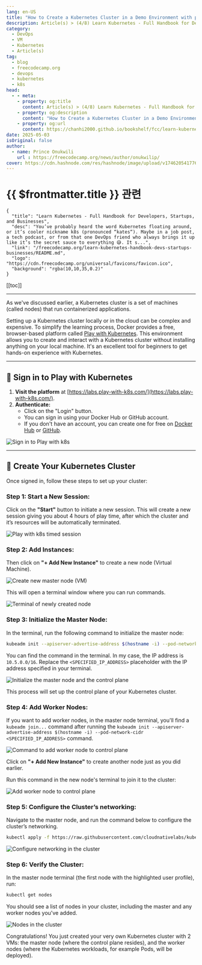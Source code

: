 ```yaml
---
lang: en-US
title: "How to Create a Kubernetes Cluster in a Demo Environment with play-with-k8s"
description: Article(s) > (4/8) Learn Kubernetes - Full Handbook for Developers, Startups, and Businesses 
category:
  - DevOps
  - VM
  - Kubernetes
  - Article(s)
tag:
  - blog
  - freecodecamp.org
  - devops
  - kubernetes
  - k8s
head:
  - - meta:
    - property: og:title
      content: Article(s) > (4/8) Learn Kubernetes - Full Handbook for Developers, Startups, and Businesses
    - property: og:description
      content: "How to Create a Kubernetes Cluster in a Demo Environment with play-with-k8s"
    - property: og:url
      content: https://chanhi2000.github.io/bookshelf/fcc/learn-kubernetes-handbook-devs-startups-businesses/how-to-create-a-kubernetes-cluster-in-a-demo-environment-with-play-with-k8s.html
date: 2025-05-03
isOriginal: false
author:
  - name: Prince Onukwili
    url : https://freecodecamp.org/news/author/onukwilip/
cover: https://cdn.hashnode.com/res/hashnode/image/upload/v1746205417767/d9d6b0d3-f2a5-44eb-83b5-d1a614bead9f.png
---
```


# {{ $frontmatter.title }} 관련

```component VPCard
{
  "title": "Learn Kubernetes - Full Handbook for Developers, Startups, and Businesses",
  "desc": "You’ve probably heard the word Kubernetes floating around, or it’s cooler nickname k8s (pronounced “kates“). Maybe in a job post, a tech podcast, or from that one DevOps friend who always brings it up like it’s the secret sauce to everything 😅. It s...",
  "link": "/freecodecamp.org/learn-kubernetes-handbook-devs-startups-businesses/README.md",
  "logo": "https://cdn.freecodecamp.org/universal/favicons/favicon.ico",
  "background": "rgba(10,10,35,0.2)"
}
```

[[toc]]

---

<SiteInfo
  name="Learn Kubernetes - Full Handbook for Developers, Startups, and Businesses"
  desc="You’ve probably heard the word Kubernetes floating around, or it’s cooler nickname k8s (pronounced “kates“). Maybe in a job post, a tech podcast, or from that one DevOps friend who always brings it up like it’s the secret sauce to everything 😅. It s..."
  url="https://freecodecamp.org/news/learn-kubernetes-handbook-devs-startups-businesses#heading-how-to-create-a-kubernetes-cluster-in-a-demo-environment-with-play-with-k8s"
  logo="https://cdn.freecodecamp.org/universal/favicons/favicon.ico"
  preview="https://cdn.hashnode.com/res/hashnode/image/upload/v1746205417767/d9d6b0d3-f2a5-44eb-83b5-d1a614bead9f.png"/>

As we've discussed earlier, a Kubernetes cluster is a set of machines (called nodes) that run containerized applications.

Setting up a Kubernetes cluster locally or in the cloud can be complex and expensive. To simplify the learning process, Docker provides a free, browser-based platform called [<VPIcon icon="fas fa-globe"/>Play with Kubernetes](https://labs.play-with-k8s.com/). This environment allows you to create and interact with a Kubernetes cluster without installing anything on your local machine. It's an excellent tool for beginners to get hands-on experience with Kubernetes.

---

## 🔐 Sign in to Play with Kubernetes

1. **Visit the platform** at [<VPIcon icon="fas fa-globe"/>https://labs.play-with-k8s.com/](https://labs.play-with-k8s.com/).
2. **Authenticate:**
    - Click on the "Login" button.
    - You can sign in using your Docker Hub or GitHub account.
    - If you don't have an account, you can create one for free on [<VPIcon icon="fa-brands fa-docker"/>Docker Hub](https://hub.docker.com/) or [<VPIcon icon="iconfont icon-github"/>GitHub](https://github.com/).

![Sign in to Play with k8s](https://cdn.hashnode.com/res/hashnode/image/upload/v1746083007442/a038ee6c-b471-4880-ba17-2e8927678780.png)

---

## 🚀 Create Your Kubernetes Cluster

Once signed in, follow these steps to set up your cluster:

### Step 1: Start a New Session:

Click on the **"Start"** button to initiate a new session. This will create a new session giving you about 4 hours of play time, after which the cluster and it’s resources will be automatically terminated.

![Play with k8s timed session](https://cdn.hashnode.com/res/hashnode/image/upload/v1746083204331/8410e18b-4ed4-4374-8d4f-44f0fefa1623.png)

### Step 2: Add Instances:

Then click on **"+ Add New Instance"** to create a new node (Virtual Machine).

![Create new master node (VM)](https://cdn.hashnode.com/res/hashnode/image/upload/v1746083280594/740d963a-c70f-43c6-8354-e6ea0c3d7f41.png)

This will open a terminal window where you can run commands.

![Terminal of newly created node](https://cdn.hashnode.com/res/hashnode/image/upload/v1746083304493/ffd34d73-e5cd-41d0-908a-2240924e7ad0.png)

### Step 3: Initialize the Master Node:

In the terminal, run the following command to initialize the master node:

```sh
kubeadm init --apiserver-advertise-address $(hostname -i) --pod-network-cidr <SPECIFIED_IP_ADDRESS>
```

You can find the command in the terminal. In my case, the IP address is `10.5.0.0/16`. Replace the `<SPECIFIED_IP_ADDRESS>` placeholder with the IP address specified in your terminal.

![Initialize the master node and the control plane](https://cdn.hashnode.com/res/hashnode/image/upload/v1746083865451/fdf18710-c987-4221-bc02-369cd709a849.png)

This process will set up the control plane of your Kubernetes cluster.

### Step 4: Add Worker Nodes:

If you want to add worker nodes, in the master node terminal, you'll find a `kubeadm join...` command after running the `kubeadm init --apiserver-advertise-address $(hostname -i) --pod-network-cidr <SPECIFIED_IP_ADDRESS>` command.

![Command to add worker node to control plane](https://cdn.hashnode.com/res/hashnode/image/upload/v1746084559142/6e539ef6-0219-40da-95e7-42abc9f1af8c.png)

Click on **"+ Add New Instance"** to create another node just as you did earlier.

Run this command in the new node's terminal to join it to the cluster:

![Add worker node to control plane](https://cdn.hashnode.com/res/hashnode/image/upload/v1746084666411/78f07ba1-7f1f-402e-9ed8-c4d6054bdcab.png)

### Step 5: Configure the Cluster’s networking:

Navigate to the master node, and run the command below to configure the cluster’s networking.

```sh
kubectl apply -f https://raw.githubusercontent.com/cloudnativelabs/kube-router/master/daemonset/kubeadm-kuberouter.yaml
```

![Configure networking in the cluster](https://cdn.hashnode.com/res/hashnode/image/upload/v1746085296963/ba35966c-5dd1-4e17-b4b5-85639cb3a80d.png)

### Step 6: Verify the Cluster:

In the master node terminal (the first node with the highlighted user profile), run:

```sh
kubectl get nodes
```

You should see a list of nodes in your cluster, including the master and any worker nodes you've added.

![Nodes in the cluster](https://cdn.hashnode.com/res/hashnode/image/upload/v1746085583418/45e55418-4b0f-461f-98d8-3b0c8f19b839.png)

Congratulations! You just created your very own Kubernetes cluster with 2 VMs: the master node (where the control plane resides), and the worker nodes (where the Kubernetes workloads, for example Pods, will be deployed).